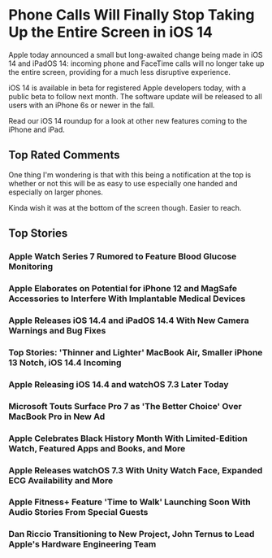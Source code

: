 Phone Calls Will Finally Stop Taking Up the Entire Screen in iOS 14
===================================================================

Apple today announced a small but long-awaited change being made in iOS 14 and iPadOS 14: incoming phone and FaceTime calls will no longer take up the entire screen, providing for a much less disruptive experience. 

iOS 14 is available in beta for registered Apple developers today, with a public beta to follow next month. The software update will be released to all users with an iPhone 6s or newer in the fall.

Read our iOS 14 roundup for a look at other new features coming to the iPhone and iPad.

Top Rated Comments
------------------

One thing I'm wondering is that with this being a notification at the top is whether or not this will be as easy to use especially one handed and especially on larger phones.

Kinda wish it was at the bottom of the screen though. Easier to reach.

Top Stories
-----------

### Apple Watch Series 7 Rumored to Feature Blood Glucose Monitoring

### Apple Elaborates on Potential for iPhone 12 and MagSafe Accessories to Interfere With Implantable Medical Devices

### Apple Releases iOS 14.4 and iPadOS 14.4 With New Camera Warnings and Bug Fixes

### Top Stories: 'Thinner and Lighter' MacBook Air, Smaller iPhone 13 Notch, iOS 14.4 Incoming

### Apple Releasing iOS 14.4 and watchOS 7.3 Later Today

### Microsoft Touts Surface Pro 7 as 'The Better Choice' Over MacBook Pro in New Ad

### Apple Celebrates Black History Month With Limited-Edition Watch, Featured Apps and Books, and More

### Apple Releases watchOS 7.3 With Unity Watch Face, Expanded ECG Availability and More

### Apple Fitness+ Feature 'Time to Walk' Launching Soon With Audio Stories From Special Guests

### Dan Riccio Transitioning to New Project, John Ternus to Lead Apple's Hardware Engineering Team